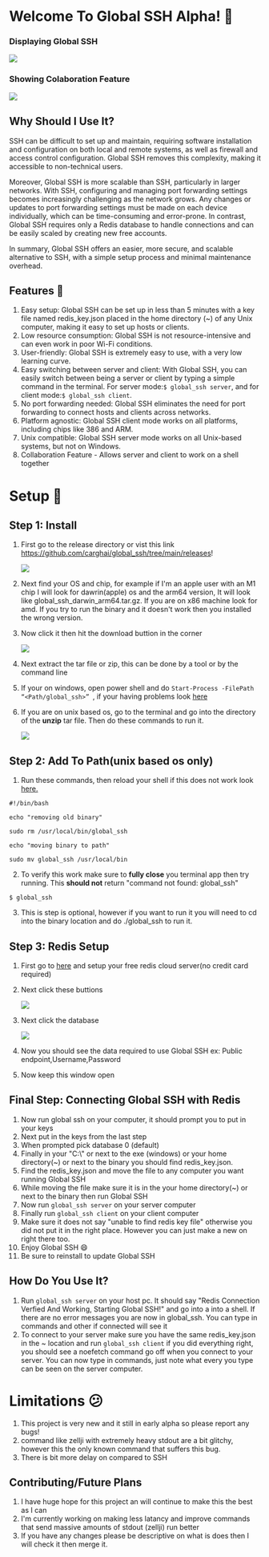# Welcome To Global SSH Alpha! 🎉️

### Displaying Global SSH

![](assets/20230512_201923_image.png)

### Showing Colaboration Feature

![](assets/IMG_3040.jpg)

## Why Should I Use It?

SSH can be difficult to set up and maintain, requiring software installation and configuration on both local and remote systems, as well as firewall and access control configuration. Global SSH removes this complexity, making it accessible to non-technical users.

Moreover, Global SSH is more scalable than SSH, particularly in larger networks. With SSH, configuring and managing port forwarding settings becomes increasingly challenging as the network grows. Any changes or updates to port forwarding settings must be made on each device individually, which can be time-consuming and error-prone. In contrast, Global SSH requires only a Redis database to handle connections and can be easily scaled by creating new free accounts.

In summary, Global SSH offers an easier, more secure, and scalable alternative to SSH, with a simple setup process and minimal maintenance overhead.

## Features 🚀️

1. Easy setup: Global SSH can be set up in less than 5 minutes with a key file named redis_key.json placed in the home directory (~) of any Unix computer, making it easy to set up hosts or clients.
2. Low resource consumption: Global SSH is not resource-intensive and can even work in poor Wi-Fi conditions.
3. User-friendly: Global SSH is extremely easy to use, with a very low learning curve.
4. Easy switching between server and client: With Global SSH, you can easily switch between being a server or client by typing a simple command in the terminal. For server mode:`$ global_ssh server`, and for client mode:`$ global_ssh client`.
5. No port forwarding needed: Global SSH eliminates the need for port forwarding to connect hosts and clients across networks.
6. Platform agnostic: Global SSH client mode works on all platforms, including chips like 386 and ARM.
7. Unix compatible: Global SSH server mode works on all Unix-based systems, but not on Windows.
8. Collaboration Feature - Allows server and client to work on a shell together

# Setup 👀️

## Step 1: Install

1. First go to the release directory or vist this link https://github.com/carghai/global_ssh/tree/main/releases!

   ![](assets/20230512_184953_image.png)
2. Next find your OS and chip, for example if I'm an apple user with an M1 chip I will look for dawrin(apple) os and the arm64 version, It will look like global_ssh_darwin_arm64.tar.gz. If you are on x86 machine look for amd. If you try to run the binary and it doesn't work then you installed the wrong version.
3. Now click it then hit the download buttion in the corner

   ![](assets/20230512_190234_image.png)
4. Next extract the tar file or zip, this can be done by a tool or by the command line
5. If your on windows, open power shell and do ``Start-Process -FilePath “<Path/global_ssh>” ``, if your having problems look [here](https://www.technewstoday.com/how-to-run-exe-in-powershell/)
6. If you are on unix based os, go to the terminal and go into the directory of the **unzip** tar file. Then do these commands to run it.

   ![](assets/20230512_191337_image.png)

## Step 2: Add To Path(unix based os only)

1. Run these commands, then reload your shell if this does not work look [here.](https://askubuntu.com/questions/440691/add-a-binary-to-my-path)

```
#!/bin/bash

echo "removing old binary"

sudo rm /usr/local/bin/global_ssh

echo "moving binary to path"

sudo mv global_ssh /usr/local/bin
```

2. To verify this work make sure to **fully close** you terminal app then try running. This **should not** return "command not found: global_ssh"

```
$ global_ssh
```

3. This is step is optional, however if you want to run it you will need to cd into the binary location and do ./global_ssh to run it.

## Step 3: Redis Setup

1. First go to [here](https://redis.com/try-free/) and setup your free redis cloud server(no credit card required)
2. Next click these buttions

   ![](assets/20230512_194235_image.png)
3. Next click the database

   ![](assets/20230512_194406_image.png)
4. Now you should see the data required to use Global SSH ex: Public endpoint,Username,Password
5. Now keep this window open

## Final Step: Connecting Global SSH with Redis

1. Now run global ssh on your computer, it should prompt you to put in your keys
2. Next put in the keys from the last step
3. When prompted pick database 0 (default)
4. Finally in your "C:\\" or next to the exe (windows) or your home directory(~) or next to the binary you should find redis_key.json.
5. Find the redis_key.json and move the file to any computer you want running Global SSH
6. While moving the file make sure it is in the your home directory(~) or next to the binary then run Global SSH
7. Now run ``global_ssh server`` on your server computer
8. Finally run ``global_ssh client`` on your client computer
9. Make sure it does not say "unable to find redis key file" otherwise you did not put it in the right place. However you can just make a new on right there too.
10. Enjoy Global SSH 😄
11. Be sure to reinstall to update Global SSH


## How Do You Use It?

1. Run ``global_ssh server`` on your host pc. It should say "Redis Connection Verfied And Working, Starting Global SSH!" and go into a into a shell. If there are no error messages you are now in global_ssh. You can type in commands and other if connected will see it
2. To connect to your server make sure you have the same redis_key.json in the ~ location and run ``global_ssh client`` if you did everything right, you should see a noefetch command go off when you connect to your server. You can now type in commands, just note what every you type can be seen on the server computer.

# Limitations 😕

1. This project is very new and it still in early alpha so please report any bugs!
2. command like zellji with extremely heavy stdout are a bit glitchy, however this the only known command that suffers this bug.
3. There is bit more delay on compared to SSH

## Contributing/Future Plans

1. I have huge hope for this project an will continue to make this the best as I can
2. I'm currently working on making less latancy and improve commands that send massive amounts of stdout (zellji) run better
3. If you have any changes please be descriptive on what is does then I will check it then merge it.

